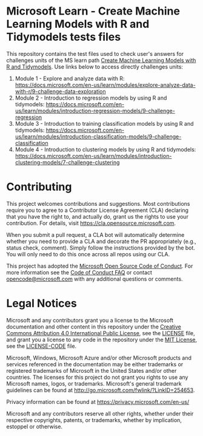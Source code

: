 # Microsoft Learn - Create Machine Learning Models with R and Tidymodels tests files
This repository contains the test files used to check user's answers for challenges units of the MS learn path [Create Machine Learning Models with R and Tidymodels](https://docs.microsoft.com/en-us/learn/paths/machine-learning-with-r/).
Use links below to access directly challenges units:
1. Module 1 -  Explore and analyze data with R: https://docs.microsoft.com/en-us/learn/modules/explore-analyze-data-with-r/9-challenge-data-exploration
2. Module 2 -  Introduction to regression models by using R and tidymodels: https://docs.microsoft.com/en-us/learn/modules/introduction-regression-models/9-challenge-regression
3. Module 3 -  Introduction to training classification models by using R and tidymodels: https://docs.microsoft.com/en-us/learn/modules/introduction-classification-models/9-challenge-classification
4. Module 4 - Introduction to clustering models by using R and tidymodels: https://docs.microsoft.com/en-us/learn/modules/introduction-clustering-models/7-challenge-clustering

# Contributing

This project welcomes contributions and suggestions.  Most contributions require you to agree to a
Contributor License Agreement (CLA) declaring that you have the right to, and actually do, grant us
the rights to use your contribution. For details, visit https://cla.opensource.microsoft.com.

When you submit a pull request, a CLA bot will automatically determine whether you need to provide
a CLA and decorate the PR appropriately (e.g., status check, comment). Simply follow the instructions
provided by the bot. You will only need to do this once across all repos using our CLA.

This project has adopted the [Microsoft Open Source Code of Conduct](https://opensource.microsoft.com/codeofconduct/).
For more information see the [Code of Conduct FAQ](https://opensource.microsoft.com/codeofconduct/faq/) or
contact [opencode@microsoft.com](mailto:opencode@microsoft.com) with any additional questions or comments.

# Legal Notices

Microsoft and any contributors grant you a license to the Microsoft documentation and other content
in this repository under the [Creative Commons Attribution 4.0 International Public License](https://creativecommons.org/licenses/by/4.0/legalcode),
see the [LICENSE](LICENSE) file, and grant you a license to any code in the repository under the [MIT License](https://opensource.org/licenses/MIT), see the
[LICENSE-CODE](LICENSE-CODE) file.

Microsoft, Windows, Microsoft Azure and/or other Microsoft products and services referenced in the documentation
may be either trademarks or registered trademarks of Microsoft in the United States and/or other countries.
The licenses for this project do not grant you rights to use any Microsoft names, logos, or trademarks.
Microsoft's general trademark guidelines can be found at http://go.microsoft.com/fwlink/?LinkID=254653.

Privacy information can be found at https://privacy.microsoft.com/en-us/

Microsoft and any contributors reserve all other rights, whether under their respective copyrights, patents,
or trademarks, whether by implication, estoppel or otherwise.
